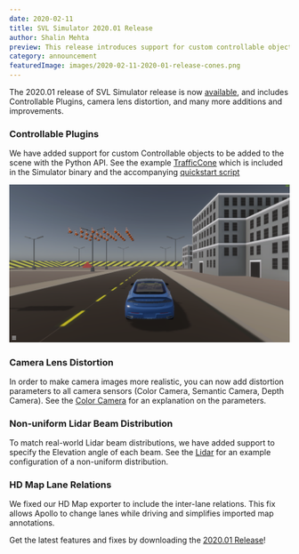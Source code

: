 ```yaml
---
date: 2020-02-11
title: SVL Simulator 2020.01 Release
author: Shalin Mehta
preview: This release introduces support for custom controllable objects and distortion parameters to all camera sensors.
category: announcement
featuredImage: images/2020-02-11-2020-01-release-cones.png
---
```


The 2020.01 release of SVL Simulator release is now [available](https://github.com/lgsvl/simulator/releases/tag/2020.01), and includes Controllable Plugins, camera lens distortion, and many more additions and improvements.

### Controllable Plugins

We have added support for custom Controllable objects to be added to the scene with the Python API. See the example [TrafficCone](https://github.com/lgsvl/TrafficCone) which is included in the Simulator binary and the accompanying [quickstart script](https://github.com/lgsvl/PythonAPI/blob/master/quickstart/28-control-traffic-cone.py)

![Traffic Cones](images/2020-02-11-2020-01-release-cones.png)

### Camera Lens Distortion

In order to make camera images more realistic, you can now add distortion parameters to all camera sensors (Color Camera, Semantic Camera, Depth Camera). See the [Color Camera](https://www.lgsvlsimulator.com/docs/sensor-json-options/#color-camera) for an explanation on the parameters.

### Non-uniform Lidar Beam Distribution

To match real-world Lidar beam distributions, we have added support to specify the Elevation angle of each beam. See the [Lidar](https://www.lgsvlsimulator.com/docs/sensor-json-options/#lidar) for an example configuration of a non-uniform distribution.

### HD Map Lane Relations

We fixed our HD Map exporter to include the inter-lane relations. This fix allows Apollo to change lanes while driving and simplifies imported map annotations.

Get the latest features and fixes by downloading the [2020.01 Release](https://github.com/lgsvl/simulator/releases/tag/2020.01)!

